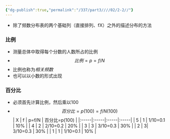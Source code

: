 ```yaml
---
{"dg-publish":true,"permalink":"/337/part3////02/2-2//"}
---
```


- 除了频数分布表的两个基础列（直接排列、fX）之外的描述分布的方法
### 比例
- 测量总体中取得每个分数的人数所占的比例
- $$比例=p=f/N$$
- 比例也称为*相关频数*
- 也可以以小数的形式出现
### 百分比
- 必须首先计算比例，然后乘以100
- $$百分比=p(100)=f/N(100)$$
|   X   |   f   |   p=f/N   |   百分比=p(100)   |
|:-----|:-----|:-----|:-----|
|   5   |   1   |   1/10=0.1   |   10%   |
|   4   |    2  |   2/10=0.2   |   20%   |
|   3   |     3 |   3/10=0.3   |   30%   |
|   2   |      3|   3/10=0.3   |   30%   |
|   1   |    1  |   1/10=0.1   |   10%   |
